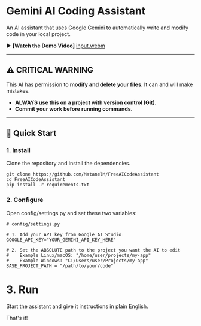 # Gemini AI Coding Assistant

An AI assistant that uses Google Gemini to automatically write and modify code in your local project.

▶️ **[Watch the Demo Video]**
[input.webm](https://github.com/user-attachments/assets/e455b0c8-c3eb-4134-a2ee-47bc43b339a3)


---

## ⚠️ **CRITICAL WARNING**

This AI has permission to **modify and delete your files**. It can and will make mistakes.

*   **ALWAYS use this on a project with version control (Git).**
*   **Commit your work before running commands.** 

---

## 🚀 Quick Start

### 1. Install

Clone the repository and install the dependencies.
```
git clone https://github.com/MatanelM/FreeAICodeAssistant
cd FreeAICodeAssistant
pip install -r requirements.txt
```
### 2. Configure

Open config/settings.py and set these two variables:

```
# config/settings.py

# 1. Add your API key from Google AI Studio
GOOGLE_API_KEY="YOUR_GEMINI_API_KEY_HERE"

# 2. Set the ABSOLUTE path to the project you want the AI to edit
#    Example Linux/macOS: "/home/user/projects/my-app"
#    Example Windows: "C:/Users/user/Projects/my-app"
BASE_PROJECT_PATH = "/path/to/your/code"
```
# 3. Run

Start the assistant and give it instructions in plain English.

That's it!

